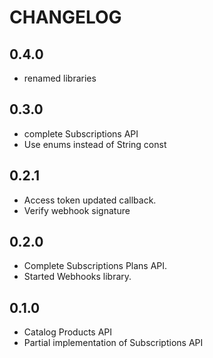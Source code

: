 # CHANGELOG

## 0.4.0
- renamed libraries

## 0.3.0
- complete Subscriptions API
- Use enums instead of String const

## 0.2.1
- Access token updated callback. 
- Verify webhook signature

## 0.2.0
- Complete Subscriptions Plans API. 
- Started Webhooks library.

## 0.1.0
- Catalog Products API 
- Partial implementation of Subscriptions API
